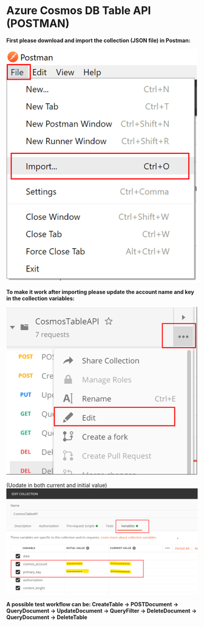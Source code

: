 # Azure Cosmos DB Table API (POSTMAN) 

**First please download and import the collection (JSON file) in Postman:**


![Import](/images/Import.png)


**To make it work after importing please update the account name and key in the collection variables:**


![Menu](/images/Menu.png)

(Uodate in both current and initial value)
![Variables](/images/Variables.png)

**A possible test workflow can be: CreateTable -> POSTDocument -> QueryDocument -> UpdateDocument -> QueryFilter -> DeleteDocument -> QueryDocument -> DeleteTable**
